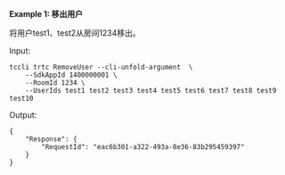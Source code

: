 **Example 1: 移出用户**

将用户test1、test2从房间1234移出。

Input: 

```
tccli trtc RemoveUser --cli-unfold-argument  \
    --SdkAppId 1400000001 \
    --RoomId 1234 \
    --UserIds test1 test2 test3 test4 test5 test6 test7 test8 test9 test10
```

Output: 
```
{
    "Response": {
        "RequestId": "eac6b301-a322-493a-8e36-83b295459397"
    }
}
```

